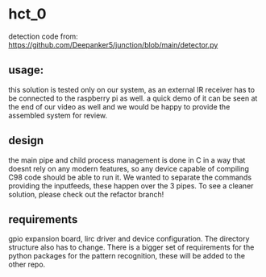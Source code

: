 # hct_0
detection code from: https://github.com/Deepanker5/junction/blob/main/detector.py 
## usage:
this solution is tested only on our system, as an external IR receiver has to be connected to the raspberry pi as well. a quick demo of it can be seen at the end of our video as well and we would be happy to provide the assembled system for review.
## design
the main pipe and child process management is done in C in a way that doesnt rely on any modern features, so any device capable of compiling C98 code should be able to run it. We wanted to separate the commands providing the inputfeeds, these happen over the 3 pipes. To see a cleaner solution, please check out the refactor branch!
## requirements
gpio expansion board, lirc driver and device configuration. The directory structure also has to change. There is a bigger set of requirements for the python packages for the pattern recognition, these will be added to the other repo.

